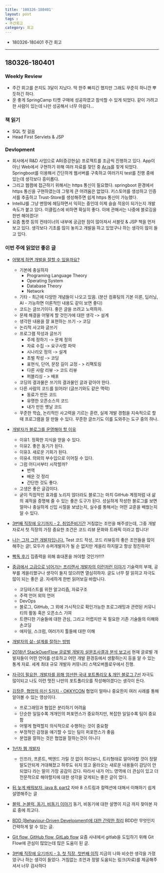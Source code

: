 ```yaml
---
title: '180326-180401'  
layout: post  
tags :  
- 주간회고
category: 회고
---
```


- 180326-180401 주간 회고

---

## 180326-180401

### Weekly Review
  - 주간 회고를 쓴지도 3달이 지났다. 딱 한주 빠지긴 했지만 그래도 꾸준히 하니깐 뿌듯하긴 하다.
  - 운 좋게 SpringCamp 티켓 구매에 성공하였고 참석할 수 있게 되었다. 같이 가려고 한 사람이 있는데 나만 성공해서 너무 아쉽다...

### 책 읽기
  - SQL 첫 걸음
  - Head First Servlets & JSP

### Devlopment
  - 회사에서 R&D 사업으로 AR(증강현실) 프로젝트를 조금씩 진행하고 있다. App이 아닌 Web에서 구현하기 위해 여러 자료를 찾던 중 [Ar.js](https://github.com/gwonsungjun/AR.js)를 찾게 되었다. Springboot를 이용해서 간단하게 웹서버를 구축하고 여러가지 test를 진행 중에 있는데 생각보다 흥미롭다.
  - 그리고 웹캠에 접근하기 위해서는 https 통신이 필요했다. springboot 환경에서 https 통신을 구현하였는데 그렇게 큰 어려움은 없었다. 키스토어를 생성하고 인증서를 추출하고 Trust-Store를 생성해주면 쉽게 https 통신이 가능했다.
  - IntelliJ를 그냥 맨땅에 헤딩하면서 익히는 중인데 이제 슬슬 적응이 되가는지 개발 속도가 붙고 있다. 이클립스에 비하면 확실히 좋다. 이에 관해서는 나중에 블로깅을 한번 해야겠다!
  - 요즘 톰캣 등의 컨테이너의 내부에 궁금한 점이 많아져서 서블릿 & JSP 책을 먼저 보고 있다. 생각보다 기초를 많이 놓치고 개발을 하고 있었구나 하는 생각이 많이 들고 있다.


### 이번 주에 읽었던 좋은 글
  - [어떻게 하면 개발을 잘할 수 있을까요?](http://www.popit.kr/%EC%96%B4%EB%96%BB%EA%B2%8C-%ED%95%98%EB%A9%B4-%EA%B0%9C%EB%B0%9C%EC%9D%84-%EC%9E%98%ED%95%A0-%EC%88%98-%EC%9E%88%EC%9D%84%EA%B9%8C%EC%9A%94/)
    - 기본에 충실하자
      - Programing Language Theory
      - Operating System
      - Database Theory
      - Network
    - 기타 - 최근에 다양한 개념들이 나오고 있음. (분산 컴퓨팅의 기본 이론, 딥러닝, AI - 가능하면 이론적인 내용도 같이 보면 좋다)
    - 코드는 글쓰기이다. 좋은 글을 쓰려고 노력하자.
    - 문제 해결을 어떻게 할 것인가에 대한 생각 -> 설계
    - 생각한 내용을 잘 표현하는 쓰기 -> 코딩
    - 논리적 사고와 글쓰기
    - 프로그램 작성과 글쓰기
      - 주제 정하기 -> 문제 정의
      - 자료 수집 -> 요구사항 파악
      - 시나리오 정의 -> 설계
      - 초벌 작성 -> 코딩
      - 표현식, 단어, 문장 길이 교정 - > 리팩토링
      - 다른 사람 리뷰 -> 코드 리뷰
      - 퍼블리싱 - > 배포
    - 코딩의 결과물은 쓰기의 결과물인 글과 같아야 한다.
    - 다른 사람의 코드를 읽어라! (글쓰기와도 같은 맥락)
      - 동료가 만든 코드
      - 유명한 오픈소스의 코드
      - 내가 만든 옛날 코드
    - 꾸준한 학습, 논리적인 사고력을 기르는 훈련, 실제 개발 경험을 지속적으로 할때 프로그램을 잘 만들 수 있다. 꾸준한 글쓰기도 이를 도와주는 도구 중의 하나.


  - [개발자가 블로그를 운영해야 할 이유](https://taegon.kim/archives/7107)
    - 이유1. 정확한 지식을 얻을 수 있다.
    - 이유2. 좋은 동기가 된다.
    - 이유3. 새로운 기회가 된다.
    - 이유4. 의외의 부수입으로 이어질 수 있다.
    - 그럼 어디서부터 시작할까?
      - 번역
      - 배운 것 정리
      - 간단한 것도 좋다.
    - 고생은 좋은 글감이다.
    - 굳이 직접적인 효과를 노리지 않더라도 블로그는 마치 GitHub 계정처럼 내 삶의 궤적을 증명해 줄 수 있는 좋은 도구가 된다. 성실하게 작성한 블로그를 보면 얼마나 충실하게 신입 시절을 보냈는지, 실수를 통해서는 어떤 교훈을 배웠는지 알 수 있다.
  - [3번째 직장에 오기까지 - 2. 취업준비기간](http://jojoldu.tistory.com/278) 거침없는 조언을 해주셨는데, 그중 개발자로서 첫 직장의 가장 중요한 조건은 코드 리뷰 문화와 트래픽 이라고 합니다!
  - [나는 그저 그런 개발자입니다.](http://blog.meeta.io/15) Test 코드 작성, 코드 리뷰등의 좋은 조언들을 많이 해주는 글!, 모두가 슈퍼개발자가 될 순 없지만 게을리 하지말고 항상 정진하자!
  - [빡독 후기](https://m.blog.naver.com/PostView.nhn?blogId=yds0002&logNo=221231266837&proxyReferer=http%3A%2F%2Fm.facebook.com) 집중력을 위해 휴대폰을 꺼야할 것인가!!!?
  - [중급에서 고급으로 넘어가는 프리랜서 개발자의 이런저런 이야기](https://okky.kr/article/450172) 기술력의 부재, 공부를 게을리했구나 생각이 들지 않으려면 열심히하자. 글도 너무 잘 읽히고 자극도 많이 되는 좋은 글. 자세하게 한번 읽어보길 바랍니다.
    - 코딩테스트를 위한 알고리즘, 자료구조
    - 주력 언어 외의 언어
    - DevOps
    - 블로그, GitHub, 그 외에 가시적으로 확인가능한 프로그래밍과 관련된 커뮤니티의 활동 혹은 오픈소스 기여
    - 트랜디한 기술들에 대한 관심, 그리고 어렵지만 꼭 필요한 기존 기술들의 이해와 손코딩
    - 애자일, 스크럼, 여러가지 툴들에 대한 이해
  - [개발자의 삶- 설계를 잘하는 방법](https://okky.kr/article/450386)
  - [2018년 StackOverFlow 글로벌 개발자 설문조사결과 분석 보고서](https://beginmate.com/News/NewsDetail?news_idx=49) 현재 글로벌 개발자들이 어떤 언어를 선호하고 어떤 개발 환경등에서 생활하는지 등을 알 수 있는 통계 자료. 세계 최대 규모 개발자 커뮤니티 스택오버플로우에서 진행.
  - [자극이 필요한, 개발자를 위해 엄선한 국내 포트폴리오 & 개인 블로그 7선](http://harbor.school/stories/portfolio-me/) 자극도 많이되고 나도 이런 멋진 나만의 포트폴리오를 작성해야겠다는 생각이 든다.
  - [김창준, 협업의 미신 5가지 - OKKYCON](https://www.youtube.com/watch?v=I4xkw_0XqAs&feature=youtu.be&app=desktop) 협업이 얼마나 중요한지 여러 사례를 통해 알아볼 수 있는 영상이다.
    - 프로그래밍과 협업은 분리하기 어려움
    - 단순한 일일수록 개개인의 퍼포먼스가 중요하지만, 복잡한 일일수록 팀이 중요함
    - 어떻게 협력할지 의식적으로 수행하는 것이 중요함
    - 부정적인 감정을 얘기할 수 있는 팀이 퍼포먼스가 좋음
    - 분업을 잘하는 것은 협업을 잘하는것이 아니다
  - [1년차 웹 개발자](http://kingbbode.tistory.com/m/23?category=737343)
    - 인프라, 프론트, 백엔드 가릴 것 없이 하다보니, 트리형태로 알아야할 것이 정말 말도안되게 거대해졌고 하루도 쉬지 않고 올라오는 새로운 내용들이 감당이 안되었다 라는 말이 가장 공감이 갔다. 따라서 내가 어느 영역에 더 관심이 있고 더 전문적으로 해야할지에 대한 생각을 갖게되는 좋은 글이 었다.
  - [뒤 늦게 배워보자, java 8. part2](https://www.sangkon.com/2018/03/03/java8_study_part2/) 자바 8 스트림과 컬렉션에 대해서 이해하기 쉽게 설명해주는 글
  - [블럭, 논블럭, 동기, 비동기 이야기](http://hamait.tistory.com/930) 동기, 비동기에 대한 설명이 지금 까지 찾아본 자료 중에 최고다.
  - [BDD (Behaviour-Driven Development)에 대한 간략한 정리](http://www.popit.kr/bdd-behaviour-driven-development%EC%97%90-%EB%8C%80%ED%95%9C-%EA%B0%84%EB%9E%B5%ED%95%9C-%EC%A0%95%EB%A6%AC/) BDD란 무엇인지 간략하게 알 수 있는 글.
  - [Git flow, GitHub flow, GitLab flow](https://ujuc.github.io/2015/12/16/git-flow-github-flow-gitlab-flow/) 요즘 사내에서 gitlab을 도입하기 위해 Git Flow에 관심이 많았는데 많은 도움이 된 글.
  - [ 3번째 직장에 오기까지 - 3. 첫 직장, 첫번째 이직](http://jojoldu.tistory.com/279) 지금의 나와 비슷한 생각을 가졌었구나 하는 생각이 들었다. 거침없는 조언과 정말 도움되는 링크(자료)를 제공해주셔서 너무 감사하다
